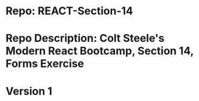 # Repo: REACT-Section-14
# Repo Description: Colt Steele's Modern React Bootcamp, Section 14, Forms Exercise
   
# Version 1
